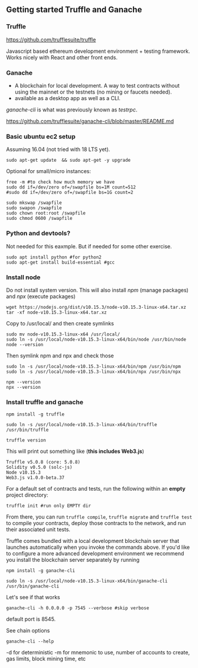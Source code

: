 ## Getting started Truffle and Ganache

### Truffle
https://github.com/trufflesuite/truffle

Javascript based ethereum development environment + testing framework. Works nicely with React and other front ends.


### Ganache
* A blockchain for local development. A way to test contracts without using the mainnet or the testnets (no mining or faucets needed).
* available as a desktop app as well as a CLI.

*ganache-cli* is what was previously known as *testrpc*. 

https://github.com/trufflesuite/ganache-cli/blob/master/README.md


### Basic ubuntu ec2 setup

Assuming 16.04  (not tried with 18 LTS yet).

    sudo apt-get update  && sudo apt-get -y upgrade


Optional for small/micro instances: 

    free -m #to check how much memory we have
    sudo dd if=/dev/zero of=/swapfile bs=1M count=512
    #sudo dd if=/dev/zero of=/swapfile bs=1G count=2 

    sudo mkswap /swapfile
    sudo swapon /swapfile
    sudo chown root:root /swapfile
    sudo chmod 0600 /swapfile

### Python and devtools?
Not needed for this eaxmple. But if needed for some other exercise.

    sudo apt install python #for python2
    sudo apt-get install build-essential #gcc

### Install node
Do not install system version. This will also install *npm* (manage packages) and *npx* (execute packages)

    wget https://nodejs.org/dist/v10.15.3/node-v10.15.3-linux-x64.tar.xz
    tar -xf node-v10.15.3-linux-x64.tar.xz

Copy to /usr/local/ and then create symlinks

    sudo mv node-v10.15.3-linux-x64 /usr/local/
    sudo ln -s /usr/local/node-v10.15.3-linux-x64/bin/node /usr/bin/node
    node --version

Then symlink npm and npx and check those

    sudo ln -s /usr/local/node-v10.15.3-linux-x64/bin/npm /usr/bin/npm
    sudo ln -s /usr/local/node-v10.15.3-linux-x64/bin/npx /usr/bin/npx

    npm --version
    npx --version
    

### Install truffle and ganache

    npm install -g truffle

    sudo ln -s /usr/local/node-v10.15.3-linux-x64/bin/truffle /usr/bin/truffle

    truffle version

This will print out something like (**this includes Web3.js**)

    Truffle v5.0.8 (core: 5.0.8)
    Solidity v0.5.0 (solc-js)
    Node v10.15.3
    Web3.js v1.0.0-beta.37



For a default set of contracts and tests, run the following within an **empty** project directory:

    truffle init #run only EMPTY dir

From there, you can run `truffle compile`, `truffle migrate` and `truffle test` to compile your contracts, deploy those contracts to the network, and run their associated unit tests.

Truffle comes bundled with a local development blockchain server that launches automatically when you invoke the commands above. If you'd like to configure a more advanced development environment we recommend you install the blockchain server separately by running 

    npm install -g ganache-cli 

    sudo ln -s /usr/local/node-v10.15.3-linux-x64/bin/ganache-cli /usr/bin/ganache-cli

Let's see if that works

    ganache-cli -h 0.0.0.0 -p 7545 --verbose #skip verbose 

default port is 8545. 

See chain options

    ganache-cli --help 

-d for deterministic -m for mnemonic to use,  number of accounts to create, gas limits, block mining time, etc

